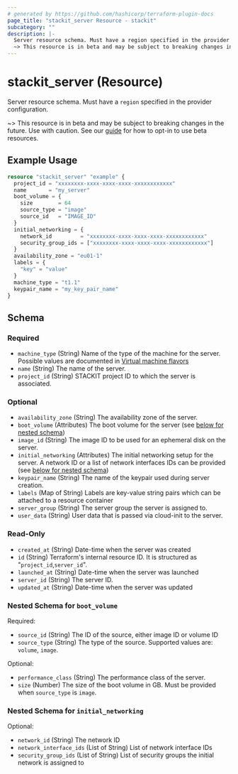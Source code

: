 ```yaml
---
# generated by https://github.com/hashicorp/terraform-plugin-docs
page_title: "stackit_server Resource - stackit"
subcategory: ""
description: |-
  Server resource schema. Must have a region specified in the provider configuration.
  ~> This resource is in beta and may be subject to breaking changes in the future. Use with caution. See our guide https://registry.terraform.io/providers/stackitcloud/stackit/latest/docs/guides/opting_into_beta_resources for how to opt-in to use beta resources.
---
```


# stackit_server (Resource)

Server resource schema. Must have a `region` specified in the provider configuration.

~> This resource is in beta and may be subject to breaking changes in the future. Use with caution. See our [guide](https://registry.terraform.io/providers/stackitcloud/stackit/latest/docs/guides/opting_into_beta_resources) for how to opt-in to use beta resources.

## Example Usage

```terraform
resource "stackit_server" "example" {
  project_id = "xxxxxxxx-xxxx-xxxx-xxxx-xxxxxxxxxxxx"
  name       = "my_server"
  boot_volume = {
    size        = 64
    source_type = "image"
    source_id   = "IMAGE_ID"
  }
  initial_networking = {
    network_id         = "xxxxxxxx-xxxx-xxxx-xxxx-xxxxxxxxxxxx"
    security_group_ids = ["xxxxxxxx-xxxx-xxxx-xxxx-xxxxxxxxxxxx"]
  }
  availability_zone = "eu01-1"
  labels = {
    "key" = "value"
  }
  machine_type = "t1.1"
  keypair_name = "my_key_pair_name"
}
```

<!-- schema generated by tfplugindocs -->
## Schema

### Required

- `machine_type` (String) Name of the type of the machine for the server. Possible values are documented in [Virtual machine flavors](https://docs.stackit.cloud/stackit/en/virtual-machine-flavors-75137231.html)
- `name` (String) The name of the server.
- `project_id` (String) STACKIT project ID to which the server is associated.

### Optional

- `availability_zone` (String) The availability zone of the server.
- `boot_volume` (Attributes) The boot volume for the server (see [below for nested schema](#nestedatt--boot_volume))
- `image_id` (String) The image ID to be used for an ephemeral disk on the server.
- `initial_networking` (Attributes) The initial networking setup for the server. A network ID or a list of network interfaces IDs can be provided (see [below for nested schema](#nestedatt--initial_networking))
- `keypair_name` (String) The name of the keypair used during server creation.
- `labels` (Map of String) Labels are key-value string pairs which can be attached to a resource container
- `server_group` (String) The server group the server is assigned to.
- `user_data` (String) User data that is passed via cloud-init to the server.

### Read-Only

- `created_at` (String) Date-time when the server was created
- `id` (String) Terraform's internal resource ID. It is structured as "`project_id`,`server_id`".
- `launched_at` (String) Date-time when the server was launched
- `server_id` (String) The server ID.
- `updated_at` (String) Date-time when the server was updated

<a id="nestedatt--boot_volume"></a>
### Nested Schema for `boot_volume`

Required:

- `source_id` (String) The ID of the source, either image ID or volume ID
- `source_type` (String) The type of the source. Supported values are: `volume`, `image`.

Optional:

- `performance_class` (String) The performance class of the server.
- `size` (Number) The size of the boot volume in GB. Must be provided when `source_type` is `image`.


<a id="nestedatt--initial_networking"></a>
### Nested Schema for `initial_networking`

Optional:

- `network_id` (String) The network ID
- `network_interface_ids` (List of String) List of network interface IDs
- `security_group_ids` (List of String) List of security groups the initial network is assigned to
